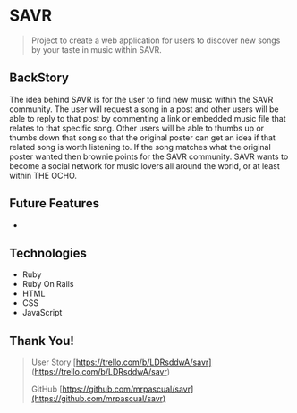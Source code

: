 # SAVR

> Project to create a web application for users to discover new songs by your taste in music within SAVR.


## BackStory

The idea behind SAVR is for the user to find new music within the SAVR community. The user will request a song in a post and other users will be able to reply to that post by commenting a link or embedded music file that relates to that specific song. Other users will be able to thumbs up or thumbs down that song so that the original poster can get an idea if that related song is worth listening to. If the song matches what the original poster wanted then brownie points for the SAVR community. SAVR wants to become a social network for music lovers all around the world, or at least within THE OCHO.


## Future Features
- 

## Technologies
- Ruby
- Ruby On Rails
- HTML
- CSS
- JavaScript


## Thank You!

> User Story [https://trello.com/b/LDRsddwA/savr] (https://trello.com/b/LDRsddwA/savr)
> 
> GitHub [https://github.com/mrpascual/savr](https://github.com/mrpascual/savr)
